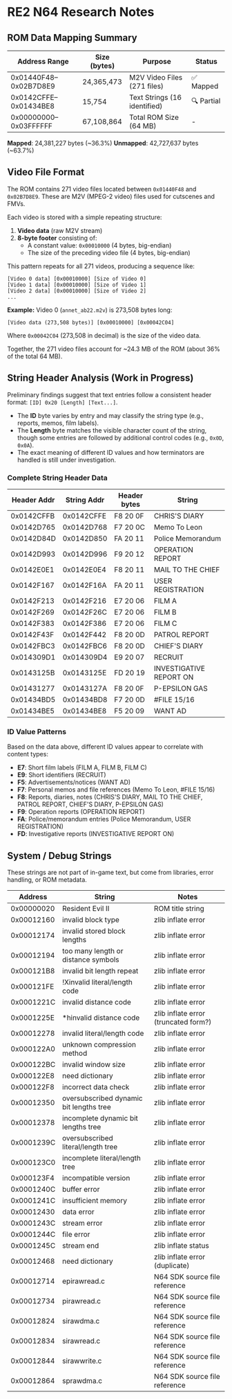 # RE2 N64 Research Notes

## ROM Data Mapping Summary

| Address Range         | Size (bytes) | Purpose                      | Status   |
| --------------------- | ------------ | ---------------------------- | -------- |
| 0x01440F48–0x02B7D8E9 | 24,365,473   | M2V Video Files (271 files)  | ✅ Mapped |
| 0x0142CFFE–0x01434BE8 | 15,754       | Text Strings (16 identified) | 🔍 Partial |
| 0x00000000–0x03FFFFFF | 67,108,864   | Total ROM Size (64 MB)       | -        |

**Mapped**: 24,381,227 bytes (~36.3%)
**Unmapped**: 42,727,637 bytes (~63.7%)

## Video File Format

The ROM contains 271 video files located between `0x01440F48` and `0x02B7D8E9`. These are M2V (MPEG-2 video) files used for cutscenes and FMVs.

Each video is stored with a simple repeating structure:

1. **Video data** (raw M2V stream)  
2. **8-byte footer** consisting of:  
   - A constant value: `0x00010000` (4 bytes, big-endian)  
   - The size of the preceding video file (4 bytes, big-endian)  

This pattern repeats for all 271 videos, producing a sequence like:

```
[Video 0 data] [0x00010000] [Size of Video 0]
[Video 1 data] [0x00010000] [Size of Video 1]
[Video 2 data] [0x00010000] [Size of Video 2]
...
```

**Example:** Video 0 (`annet_ab22.m2v`) is 273,508 bytes long:

```
[Video data (273,508 bytes)] [0x00010000] [0x00042C04]
```

Where `0x00042C04` (273,508 in decimal) is the size of the video data.

Together, the 271 video files account for ~24.3 MB of the ROM (about 36% of the total 64 MB).

## String Header Analysis (Work in Progress)

Preliminary findings suggest that text entries follow a consistent header format:
`[ID] 0x20 [Length] [Text...]`.

- The **ID** byte varies by entry and may classify the string type (e.g., reports, memos, film labels).
- The **Length** byte matches the visible character count of the string, though some entries are followed by additional control codes (e.g., `0x0D`, `0x0A`).
- The exact meaning of different ID values and how terminators are handled is still under investigation.

### Complete String Header Data

| Header Addr | String Addr | Header bytes | String                  |
| ----------- | ----------- | ------------ | ----------------------- |
| 0x0142CFFB  | 0x0142CFFE  | F8 20 0F     | CHRIS'S DIARY           |
| 0x0142D765  | 0x0142D768  | F7 20 0C     | Memo To Leon            |
| 0x0142D84D  | 0x0142D850  | FA 20 11     | Police Memorandum       |
| 0x0142D993  | 0x0142D996  | F9 20 12     | OPERATION REPORT        |
| 0x0142E0E1  | 0x0142E0E4  | F8 20 11     | MAIL TO THE CHIEF       |
| 0x0142F167  | 0x0142F16A  | FA 20 11     | USER REGISTRATION       |
| 0x0142F213  | 0x0142F216  | E7 20 06     | FILM A                  |
| 0x0142F269  | 0x0142F26C  | E7 20 06     | FILM B                  |
| 0x0142F383  | 0x0142F386  | E7 20 06     | FILM C                  |
| 0x0142F43F  | 0x0142F442  | F8 20 0D     | PATROL REPORT           |
| 0x0142FBC3  | 0x0142FBC6  | F8 20 0D     | CHIEF'S DIARY           |
| 0x014309D1  | 0x014309D4  | E9 20 07     | RECRUIT                 |
| 0x0143125B  | 0x0143125E  | FD 20 19     | INVESTIGATIVE REPORT ON |
| 0x01431277  | 0x0143127A  | F8 20 0F     | P-EPSILON GAS           |
| 0x01434BD5  | 0x01434BD8  | F7 20 0D     | #FILE 15/16             |
| 0x01434BE5  | 0x01434BE8  | F5 20 09     | WANT AD                 |

### ID Value Patterns

Based on the data above, different ID values appear to correlate with content types:

- **E7**: Short film labels (FILM A, FILM B, FILM C)
- **E9**: Short identifiers (RECRUIT)
- **F5**: Advertisements/notices (WANT AD)
- **F7**: Personal memos and file references (Memo To Leon, #FILE 15/16)
- **F8**: Reports, diaries, notes (CHRIS'S DIARY, MAIL TO THE CHIEF, PATROL REPORT, CHIEF'S DIARY, P-EPSILON GAS)
- **F9**: Operation reports (OPERATION REPORT)
- **FA**: Police/memorandum entries (Police Memorandum, USER REGISTRATION)
- **FD**: Investigative reports (INVESTIGATIVE REPORT ON)

## System / Debug Strings

These strings are not part of in-game text, but come from libraries, error handling, or ROM metadata.

| Address    | String                                   | Notes                                |
| ---------- | ---------------------------------------- | ------------------------------------ |
| 0x00000020 | Resident Evil II                         | ROM title string                     |
| 0x00012160 | invalid block type                       | zlib inflate error                   |
| 0x00012174 | invalid stored block lengths             | zlib inflate error                   |
| 0x00012194 | too many length or distance symbols      | zlib inflate error                   |
| 0x000121B8 | invalid bit length repeat                | zlib inflate error                   |
| 0x000121FE | !Xinvalid literal/length code            | zlib inflate error                   |
| 0x0001221C | invalid distance code                    | zlib inflate error                   |
| 0x0001225E | *hinvalid distance code                  | zlib inflate error (truncated form?) |
| 0x00012278 | invalid literal/length code              | zlib inflate error                   |
| 0x000122A0 | unknown compression method               | zlib inflate error                   |
| 0x000122BC | invalid window size                      | zlib inflate error                   |
| 0x000122E8 | need dictionary                          | zlib inflate error                   |
| 0x000122F8 | incorrect data check                     | zlib inflate error                   |
| 0x00012350 | oversubscribed dynamic bit lengths tree  | zlib inflate error                   |
| 0x00012378 | incomplete dynamic bit lengths tree      | zlib inflate error                   |
| 0x0001239C | oversubscribed literal/length tree       | zlib inflate error                   |
| 0x000123C0 | incomplete literal/length tree           | zlib inflate error                   |
| 0x000123F4 | incompatible version                     | zlib inflate error                   |
| 0x0001240C | buffer error                             | zlib inflate error                   |
| 0x0001241C | insufficient memory                      | zlib inflate error                   |
| 0x00012430 | data error                               | zlib inflate error                   |
| 0x0001243C | stream error                             | zlib inflate error                   |
| 0x0001244C | file error                               | zlib inflate error                   |
| 0x0001245C | stream end                               | zlib inflate status                  |
| 0x00012468 | need dictionary                          | zlib inflate error (duplicate)       |
| 0x00012714 | epirawread.c                             | N64 SDK source file reference        |
| 0x00012734 | pirawread.c                              | N64 SDK source file reference        |
| 0x00012824 | sirawdma.c                               | N64 SDK source file reference        |
| 0x00012834 | sirawread.c                              | N64 SDK source file reference        |
| 0x00012844 | sirawwrite.c                             | N64 SDK source file reference        |
| 0x00012864 | sprawdma.c                               | N64 SDK source file reference        |
